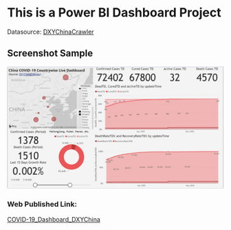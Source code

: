 # This is a Power BI Dashboard Project

Datasource: [DXYChinaCrawler](https://github.com/BlankerL/DXY-COVID-19-Crawler)


## Screenshot Sample
![ScreenShotSample](https://github.com/xs0203401/COVID-19_Dashboard/raw/master/DXYChinaDashboard/Annotation%202020-06-29%20165700.jpg)

### Web Published Link:
[COVID-19_Dashboard_DXYChina](https://app.powerbi.com/view?r=eyJrIjoiNWZkMzkzZTEtNzJjOS00ZDg3LWFlNWUtODg1MjhjNjg1NjFhIiwidCI6IjQ2NWIxNmI0LWRjYzMtNDIwNC05OWIwLTVjY2I2MDJiNzAyMSIsImMiOjN9)